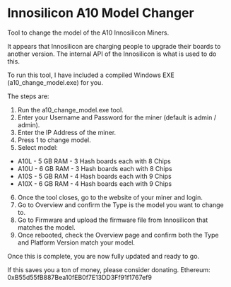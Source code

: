 # Innosilicon A10 Model Changer
Tool to change the model of the A10 Innosilicon Miners. 

It appears that Innosilicon are charging people to upgrade their boards to another version. 
The internal API of the Innosilicon is what is used to do this. 

To run this tool, I have included a compiled Windows EXE (a10_change_model.exe) for you. 
 
The steps are:
1. Run the a10_change_model.exe tool. 
2. Enter your Username and Password for the miner (default is admin / admin). 
3. Enter the IP Address of the miner. 
4. Press 1 to change model. 
5. Select model: 
- A10L - 5 GB RAM - 3 Hash boards each with 8 Chips
- A10U - 6 GB RAM - 3 Hash boards each with 8 Chips
- A10S - 5 GB RAM - 4 Hash boards each with 9 Chips
- A10X - 6 GB RAM - 4 Hash boards each with 9 Chips
6. Once the tool closes, go to the website of your miner and login. 
7. Go to Overview and confirm the Type is the model you want to change to. 
8. Go to Firmware and upload the firmware file from Innosilicon that matches the model. 
9. Once rebooted, check the Overview page and confirm both the Type and Platform Version match your model. 

Once this is complete, you are now fully updated and ready to go. 

If this saves you a ton of money, please consider donating. 
Ethereum: 0xB55d55fB887Bea10fEB0f7E13DD3Ff91f1767ef9


